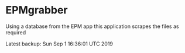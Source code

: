 # EPMgrabber
Using a database from the EPM app this application scrapes the files as required


Latest backup: Sun Sep 1 16:36:01 UTC 2019
